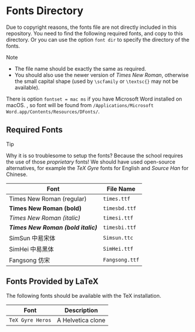 # Fonts Directory

Due to copyright reasons,
the fonts file are not directly included in this repository.
You need to find the following required fonts, and copy to this directory.
Or you can use the option `font dir` to specify the directory of the fonts.

> [!NOTE]
> - The file name should be exactly the same as required.
> - You should also use the newer version of *Times New Roman*, otherwise the small capital shape (used by `\scfamily` or `\textsc{}` may not be available).

There is option `fontset = mac ms` if you have Microsoft Word installed on macOS.
, so font will be found from `/Applications/Microsoft Word.app/Contents/Resources/DFonts/`.

## Required Fonts

> [!TIP]
> Why it is so troublesome to setup the fonts?
> Because the school requires the use of those *proprietary* fonts!
> We should have used open-source alternatives, for example the *TeX Gyre* fonts for English and *Source Han* for Chinese.

| Font | File Name |
| ---- | --------- |
| Times New Roman (regular) | `times.ttf` |
| **Times New Roman (bold)** | `timesbd.ttf` |
| *Times New Roman (italic)* | `timesi.ttf` |
| ***Times New Roman (bold italic)*** | `timesbi.ttf` |
| SimSun 中易宋体 | `Simsun.ttc` |
| SimHei 中易黑体 | `SimHei.ttf` |
| Fangsong 仿宋 | `Fangsong.ttf` |

## Fonts Provided by LaTeX

The following fonts should be available with the TeX installation.

| Font | Description |
| ---- | ----------- |
| `TeX Gyre Heros` | A Helvetica clone |
